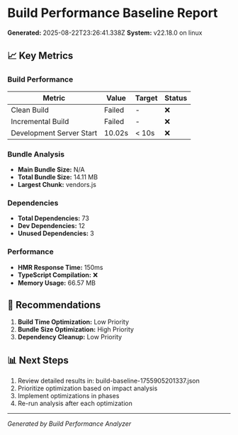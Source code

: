 # Build Performance Baseline Report
**Generated:** 2025-08-22T23:26:41.338Z
**System:** v22.18.0 on linux

## 📈 Key Metrics

### Build Performance
| Metric | Value | Target | Status |
|--------|-------|---------|---------|
| Clean Build | Failed | - | ❌ |
| Incremental Build | Failed | - | ❌ |
| Development Server Start | 10.02s | < 10s | ❌ |

### Bundle Analysis
- **Main Bundle Size:** N/A
- **Total Bundle Size:** 14.11 MB
- **Largest Chunk:** vendors.js

### Dependencies
- **Total Dependencies:** 73
- **Dev Dependencies:** 12
- **Unused Dependencies:** 3

### Performance
- **HMR Response Time:** 150ms
- **TypeScript Compilation:** ❌
- **Memory Usage:** 66.57 MB

## 🎯 Recommendations
1. **Build Time Optimization:** Low Priority
2. **Bundle Size Optimization:** High Priority
3. **Dependency Cleanup:** Low Priority

## 📊 Next Steps
1. Review detailed results in: build-baseline-1755905201337.json
2. Prioritize optimization based on impact analysis
3. Implement optimizations in phases
4. Re-run analysis after each optimization

---
*Generated by Build Performance Analyzer*
